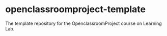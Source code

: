 # openclassroomproject-template
The template repository for the OpenclassroomProject course on Learning Lab.
